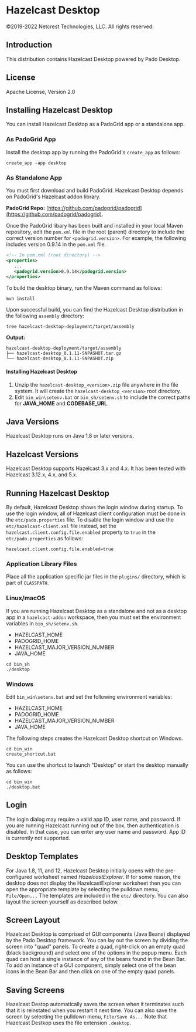 # Hazelcast Desktop

©2019-2022 Netcrest Technologies, LLC. All rights reserved.

## Introduction

This distribution contains Hazelcast Desktop powered by Pado Desktop.

## License
Apache License, Version 2.0

## Installing Hazelcast Desktop

You can install Hazelcast Desktop as a PadoGrid app or a standalone app.

### As PadoGrid App

Install the desktop app by running the PadoGrid's `create_app` as follows:

```console
create_app -app desktop
```

### As Standalone App

You must first download and build PadoGrid. Hazelcast Desktop depends on PadoGrid's Hazelcast addon library.

**PadoGrid Repo:** [https://github.com/padogrid/padogrid](https://github.com/padogrid/padogrid). 

Once the PadoGrid libary has been built and installed in your local Maven repository, edit the `pom.xml` file in the root (parent) directory to include the correct version number for `<padogrid.version>`. For example, the following includes version 0.9.14 in the `pom.xml` file.

```xml
<!-- In pom.xml (root directory) -->
<properties>
   ...
   <padogrid.version>0.9.14</padogrid.version>
</properties>
```

To build the desktop binary, run the Maven command as follows:

```console
mvn install
```

Upon successful build, you can find the Hazelcast Desktop distribution in the following `assembly` directory:

```console
tree hazelcast-desktop-deployment/target/assembly
```

**Output:**

```console
hazelcast-desktop-deployment/target/assembly
├── hazelcast-desktop_0.1.11-SNPASHOT.tar.gz
└── hazelcast-desktop_0.1.11-SNPASHOT.zip
```

#### Installing Hazelcast Desktop

1. Unzip the `hazelcast-desktop_<version>.zip` file anywhere in the file system. It will create the `hazelcast-desktop_<version>` root directory.
2. Edit `bin_win\setenv.bat` or `bin_sh/setenv.sh` to include the correct paths for **JAVA_HOME** and **CODEBASE_URL**.

## Java Versions

Hazelcast Desktop runs on Java 1.8 or later versions.

## Hazelcast Versions

Hazelcast Desktop supports Hazelcast 3.x and 4.x. It has been tested with Hazelcast 3.12.x, 4.x, and 5.x.


## Running Hazelcast Desktop

By default, Hazelcast Desktop shows the login window during startup. To use the login window, all of Hazelcast client configuration must be done in the `etc/pado.properties` file. To disable the login window and use the `etc/hazelcast-client.xml` file instead, set the `hazelcast.client.config.file.enabled` property to `true` in the `etc/pado.properties` as follows:

```console
hazelcast.client.config.file.enabled=true
```

### Application Library Files

Place all the application specific jar files in the `plugins/` directory, which is part of `CLASSPATH`.

### Linux/macOS

If you are running Hazelcast Desktop as a standalone and not as a desktop app in a `hazelcast-addon` workspace, then you must set the environment variables in `bin_sh/setenv.sh`.

- HAZELCAST_HOME
- PADOGRID_HOME
- HAZELCAST_MAJOR_VERSION_NUMBER
- JAVA_HOME

```console
cd bin_sh
./desktop
```

### Windows

Edit `bin_win\setenv.bat` and set the following environment variables:

- HAZELCAST_HOME
- PADOGRID_HOME
- HAZELCAST_MAJOR_VERSION_NUMBER
- JAVA_HOME

The following steps creates the Hazelcast Desktop shortcut on Windows.

```console
cd bin_win
create_shortcut.bat
```

You can use the shortcut to launch "Desktop" or start the desktop manually as follows:

```console
cd bin_win
./desktop.bat
```

## Login

The login dialog may require a valid app ID, user name, and password. If you are running Hazelcast running out of the box, then authentication is disabled. In that case, you can enter any user name and password. App ID is currently not supported.


## Desktop Templates

For Java 1.8, 11, and 12, Hazelcast Desktop initially opens with the pre-configured worksheet named *HazelcastExplorer*. If for some reason, the desktop does not display the HazelcastExplorer worksheet then you can open the appropriate template by selecting the pulldown menu, `File/Open...` The templates are included in the `etc/` directory. You can also layout the screen yourself as described below.

## Screen Layout

Hazelcast Desktop is comprised of GUI components (Java Beans) displayed by the Pado Desktop framework. You can lay out the screen by dividing the screen into "quad" panels. To create a quad, right-click on an empty quad (black background) and select one of the options in the popup menu. Each quad can host a single instance of any of the beans found in the Bean Bar. To add an instance of a GUI component, simply select one of the bean icons in the Bean Bar and then click on one of the empty quad panels.

## Saving Screens

Hazelcast Destop automatically saves the screen when it terminates such that it is reinstated when you restart it next time. You can also save the screen by selecting the pulldown menu, `File/Save As...` Note that Hazelcast Destkop uses the file extension `.desktop`.
